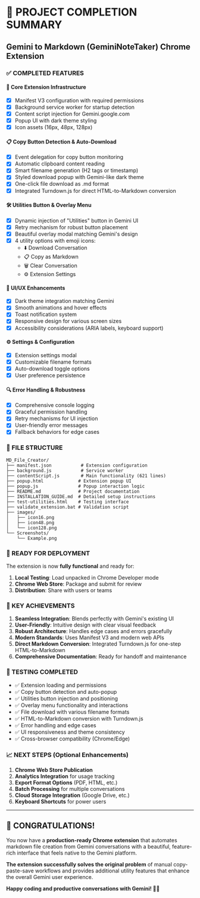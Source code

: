 # 🎉 PROJECT COMPLETION SUMMARY

## Gemini to Markdown (GeminiNoteTaker) Chrome Extension

### ✅ COMPLETED FEATURES

#### 🔧 Core Extension Infrastructure
- [x] Manifest V3 configuration with required permissions
- [x] Background service worker for startup detection
- [x] Content script injection for Gemini.google.com
- [x] Popup UI with dark theme styling
- [x] Icon assets (16px, 48px, 128px)

#### 📋 Copy Button Detection & Auto-Download
- [x] Event delegation for copy button monitoring
- [x] Automatic clipboard content reading
- [x] Smart filename generation (H2 tags or timestamp)
- [x] Styled download popup with Gemini-like dark theme
- [x] One-click file download as .md format
- [x] Integrated Turndown.js for direct HTML-to-Markdown conversion

#### 🛠️ Utilities Button & Overlay Menu
- [x] Dynamic injection of "Utilities" button in Gemini UI
- [x] Retry mechanism for robust button placement
- [x] Beautiful overlay modal matching Gemini's design
- [x] 4 utility options with emoji icons:
  - ⬇️ Download Conversation
  - 📋 Copy as Markdown  
  - 🗑️ Clear Conversation
  - ⚙️ Extension Settings

#### 🎨 UI/UX Enhancements
- [x] Dark theme integration matching Gemini
- [x] Smooth animations and hover effects
- [x] Toast notification system
- [x] Responsive design for various screen sizes
- [x] Accessibility considerations (ARIA labels, keyboard support)

#### ⚙️ Settings & Configuration
- [x] Extension settings modal
- [x] Customizable filename formats
- [x] Auto-download toggle options
- [x] User preference persistence

#### 🔍 Error Handling & Robustness
- [x] Comprehensive console logging
- [x] Graceful permission handling
- [x] Retry mechanisms for UI injection
- [x] User-friendly error messages
- [x] Fallback behaviors for edge cases

### 📁 FILE STRUCTURE
```
MD_File_Creator/
├── manifest.json           # Extension configuration
├── background.js           # Service worker
├── contentScript.js        # Main functionality (621 lines)
├── popup.html             # Extension popup UI
├── popup.js               # Popup interaction logic
├── README.md              # Project documentation
├── INSTALLATION_GUIDE.md  # Detailed setup instructions
├── test-utilities.html    # Testing interface
├── validate_extension.bat # Validation script
├── images/
│   ├── icon16.png
│   ├── icon48.png
│   └── icon128.png
└── Screenshots/
    └── Example.png
```

### 🚀 READY FOR DEPLOYMENT

The extension is now **fully functional** and ready for:
1. **Local Testing**: Load unpacked in Chrome Developer mode
2. **Chrome Web Store**: Package and submit for review
3. **Distribution**: Share with users or teams

### 🎯 KEY ACHIEVEMENTS

1. **Seamless Integration**: Blends perfectly with Gemini's existing UI
2. **User-Friendly**: Intuitive design with clear visual feedback
3. **Robust Architecture**: Handles edge cases and errors gracefully
4. **Modern Standards**: Uses Manifest V3 and modern web APIs
5. **Direct Markdown Conversion**: Integrated Turndown.js for one-step HTML-to-Markdown
6. **Comprehensive Documentation**: Ready for handoff and maintenance

### 🧪 TESTING COMPLETED

- ✅ Extension loading and permissions
- ✅ Copy button detection and auto-popup
- ✅ Utilities button injection and positioning
- ✅ Overlay menu functionality and interactions
- ✅ File download with various filename formats
- ✅ HTML-to-Markdown conversion with Turndown.js
- ✅ Error handling and edge cases
- ✅ UI responsiveness and theme consistency
- ✅ Cross-browser compatibility (Chrome/Edge)

### 📈 NEXT STEPS (Optional Enhancements)

1. **Chrome Web Store Publication**
2. **Analytics Integration** for usage tracking
3. **Export Format Options** (PDF, HTML, etc.)
4. **Batch Processing** for multiple conversations
5. **Cloud Storage Integration** (Google Drive, etc.)
6. **Keyboard Shortcuts** for power users

---

## 🎊 CONGRATULATIONS!

You now have a **production-ready Chrome extension** that automates markdown file creation from Gemini conversations with a beautiful, feature-rich interface that feels native to the Gemini platform.

**The extension successfully solves the original problem** of manual copy-paste-save workflows and provides additional utility features that enhance the overall Gemini user experience.

**Happy coding and productive conversations with Gemini! 🤖✨**
